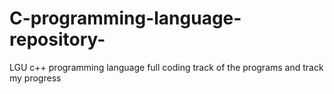 # C-programming-language-repository-
LGU c++ programming language full coding track of the programs and track my progress 
